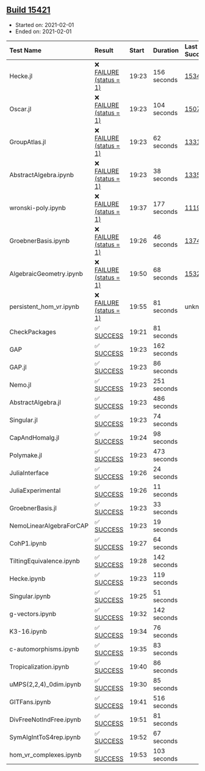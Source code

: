 ## [Build 15421](https://oscarci.mathematik.uni-kl.de/job/oscar/15421/)

* Started on: 2021-02-01
* Ended on: 2021-02-01

| Test Name    | Result | Start | Duration | Last Success | First Failure |
|:-------------|:-------|:------|:---------|:-------------|:--------------|
| Hecke.jl | ❌ [FAILURE (status = 1)](https://oscarci.mathematik.uni-kl.de/job/oscar/15421/artifact/logs/build-15421/Hecke.jl.log) | 19:23 | 156 seconds | [15344](https://oscarci.mathematik.uni-kl.de/job/oscar/15344/) | [15348](https://oscarci.mathematik.uni-kl.de/job/oscar/15348/) |
| Oscar.jl | ❌ [FAILURE (status = 1)](https://oscarci.mathematik.uni-kl.de/job/oscar/15421/artifact/logs/build-15421/Oscar.jl.log) | 19:23 | 104 seconds | [15079](https://oscarci.mathematik.uni-kl.de/job/oscar/15079/) | [15080](https://oscarci.mathematik.uni-kl.de/job/oscar/15080/) |
| GroupAtlas.jl | ❌ [FAILURE (status = 1)](https://oscarci.mathematik.uni-kl.de/job/oscar/15421/artifact/logs/build-15421/GroupAtlas.jl.log) | 19:23 | 62 seconds | [13311](https://oscarci.mathematik.uni-kl.de/job/oscar/13311/) | [13312](https://oscarci.mathematik.uni-kl.de/job/oscar/13312/) |
| AbstractAlgebra.ipynb | ❌ [FAILURE (status = 1)](https://oscarci.mathematik.uni-kl.de/job/oscar/15421/artifact/logs/build-15421/AbstractAlgebra.ipynb.log) | 19:23 | 38 seconds | [13355](https://oscarci.mathematik.uni-kl.de/job/oscar/13355/) | [13356](https://oscarci.mathematik.uni-kl.de/job/oscar/13356/) |
| wronski-poly.ipynb | ❌ [FAILURE (status = 1)](https://oscarci.mathematik.uni-kl.de/job/oscar/15421/artifact/logs/build-15421/wronski-poly.ipynb.log) | 19:37 | 177 seconds | [11192](https://oscarci.mathematik.uni-kl.de/job/oscar/11192/) | [11193](https://oscarci.mathematik.uni-kl.de/job/oscar/11193/) |
| GroebnerBasis.ipynb | ❌ [FAILURE (status = 1)](https://oscarci.mathematik.uni-kl.de/job/oscar/15421/artifact/logs/build-15421/GroebnerBasis.ipynb.log) | 19:26 | 46 seconds | [13748](https://oscarci.mathematik.uni-kl.de/job/oscar/13748/) | [13749](https://oscarci.mathematik.uni-kl.de/job/oscar/13749/) |
| AlgebraicGeometry.ipynb | ❌ [FAILURE (status = 1)](https://oscarci.mathematik.uni-kl.de/job/oscar/15421/artifact/logs/build-15421/AlgebraicGeometry.ipynb.log) | 19:50 | 68 seconds | [15322](https://oscarci.mathematik.uni-kl.de/job/oscar/15322/) | [15323](https://oscarci.mathematik.uni-kl.de/job/oscar/15323/) |
| persistent_hom_vr.ipynb | ❌ [FAILURE (status = 1)](https://oscarci.mathematik.uni-kl.de/job/oscar/15421/artifact/logs/build-15421/persistent_hom_vr.ipynb.log) | 19:55 | 81 seconds | unknown | unknown |
| CheckPackages | ✅ [SUCCESS](https://oscarci.mathematik.uni-kl.de/job/oscar/15421/artifact/logs/build-15421/CheckPackages.log) | 19:21 | 81 seconds |  |  |
| GAP | ✅ [SUCCESS](https://oscarci.mathematik.uni-kl.de/job/oscar/15421/artifact/logs/build-15421/GAP.log) | 19:23 | 162 seconds |  |  |
| GAP.jl | ✅ [SUCCESS](https://oscarci.mathematik.uni-kl.de/job/oscar/15421/artifact/logs/build-15421/GAP.jl.log) | 19:23 | 86 seconds |  |  |
| Nemo.jl | ✅ [SUCCESS](https://oscarci.mathematik.uni-kl.de/job/oscar/15421/artifact/logs/build-15421/Nemo.jl.log) | 19:23 | 251 seconds |  |  |
| AbstractAlgebra.jl | ✅ [SUCCESS](https://oscarci.mathematik.uni-kl.de/job/oscar/15421/artifact/logs/build-15421/AbstractAlgebra.jl.log) | 19:23 | 486 seconds |  |  |
| Singular.jl | ✅ [SUCCESS](https://oscarci.mathematik.uni-kl.de/job/oscar/15421/artifact/logs/build-15421/Singular.jl.log) | 19:23 | 74 seconds |  |  |
| CapAndHomalg.jl | ✅ [SUCCESS](https://oscarci.mathematik.uni-kl.de/job/oscar/15421/artifact/logs/build-15421/CapAndHomalg.jl.log) | 19:24 | 98 seconds |  |  |
| Polymake.jl | ✅ [SUCCESS](https://oscarci.mathematik.uni-kl.de/job/oscar/15421/artifact/logs/build-15421/Polymake.jl.log) | 19:23 | 473 seconds |  |  |
| JuliaInterface | ✅ [SUCCESS](https://oscarci.mathematik.uni-kl.de/job/oscar/15421/artifact/logs/build-15421/JuliaInterface.log) | 19:26 | 24 seconds |  |  |
| JuliaExperimental | ✅ [SUCCESS](https://oscarci.mathematik.uni-kl.de/job/oscar/15421/artifact/logs/build-15421/JuliaExperimental.log) | 19:26 | 11 seconds |  |  |
| GroebnerBasis.jl | ✅ [SUCCESS](https://oscarci.mathematik.uni-kl.de/job/oscar/15421/artifact/logs/build-15421/GroebnerBasis.jl.log) | 19:23 | 33 seconds |  |  |
| NemoLinearAlgebraForCAP | ✅ [SUCCESS](https://oscarci.mathematik.uni-kl.de/job/oscar/15421/artifact/logs/build-15421/NemoLinearAlgebraForCAP.log) | 19:23 | 19 seconds |  |  |
| CohP1.ipynb | ✅ [SUCCESS](https://oscarci.mathematik.uni-kl.de/job/oscar/15421/artifact/logs/build-15421/CohP1.ipynb.log) | 19:27 | 64 seconds |  |  |
| TiltingEquivalence.ipynb | ✅ [SUCCESS](https://oscarci.mathematik.uni-kl.de/job/oscar/15421/artifact/logs/build-15421/TiltingEquivalence.ipynb.log) | 19:28 | 142 seconds |  |  |
| Hecke.ipynb | ✅ [SUCCESS](https://oscarci.mathematik.uni-kl.de/job/oscar/15421/artifact/logs/build-15421/Hecke.ipynb.log) | 19:23 | 119 seconds |  |  |
| Singular.ipynb | ✅ [SUCCESS](https://oscarci.mathematik.uni-kl.de/job/oscar/15421/artifact/logs/build-15421/Singular.ipynb.log) | 19:25 | 51 seconds |  |  |
| g-vectors.ipynb | ✅ [SUCCESS](https://oscarci.mathematik.uni-kl.de/job/oscar/15421/artifact/logs/build-15421/g-vectors.ipynb.log) | 19:32 | 142 seconds |  |  |
| K3-16.ipynb | ✅ [SUCCESS](https://oscarci.mathematik.uni-kl.de/job/oscar/15421/artifact/logs/build-15421/K3-16.ipynb.log) | 19:34 | 76 seconds |  |  |
| c-automorphisms.ipynb | ✅ [SUCCESS](https://oscarci.mathematik.uni-kl.de/job/oscar/15421/artifact/logs/build-15421/c-automorphisms.ipynb.log) | 19:35 | 83 seconds |  |  |
| Tropicalization.ipynb | ✅ [SUCCESS](https://oscarci.mathematik.uni-kl.de/job/oscar/15421/artifact/logs/build-15421/Tropicalization.ipynb.log) | 19:40 | 86 seconds |  |  |
| uMPS(2,2,4)_0dim.ipynb | ✅ [SUCCESS](https://oscarci.mathematik.uni-kl.de/job/oscar/15421/artifact/logs/build-15421/uMPS-2-2-4-_0dim.ipynb.log) | 19:30 | 85 seconds |  |  |
| GITFans.ipynb | ✅ [SUCCESS](https://oscarci.mathematik.uni-kl.de/job/oscar/15421/artifact/logs/build-15421/GITFans.ipynb.log) | 19:41 | 516 seconds |  |  |
| DivFreeNotIndFree.ipynb | ✅ [SUCCESS](https://oscarci.mathematik.uni-kl.de/job/oscar/15421/artifact/logs/build-15421/DivFreeNotIndFree.ipynb.log) | 19:51 | 81 seconds |  |  |
| SymAlgIntToS4rep.ipynb | ✅ [SUCCESS](https://oscarci.mathematik.uni-kl.de/job/oscar/15421/artifact/logs/build-15421/SymAlgIntToS4rep.ipynb.log) | 19:52 | 67 seconds |  |  |
| hom_vr_complexes.ipynb | ✅ [SUCCESS](https://oscarci.mathematik.uni-kl.de/job/oscar/15421/artifact/logs/build-15421/hom_vr_complexes.ipynb.log) | 19:53 | 103 seconds |  |  |

